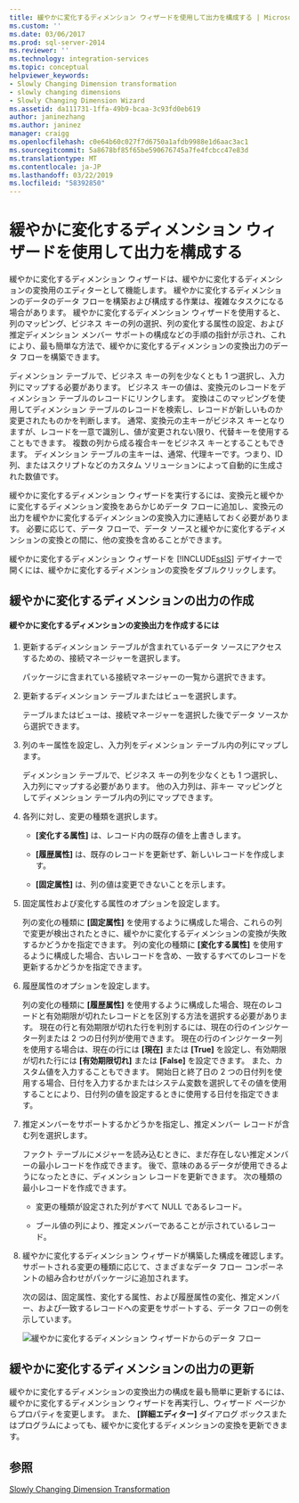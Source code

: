 ```yaml
---
title: 緩やかに変化するディメンション ウィザードを使用して出力を構成する | Microsoft Docs
ms.custom: ''
ms.date: 03/06/2017
ms.prod: sql-server-2014
ms.reviewer: ''
ms.technology: integration-services
ms.topic: conceptual
helpviewer_keywords:
- Slowly Changing Dimension transformation
- slowly changing dimensions
- Slowly Changing Dimension Wizard
ms.assetid: da111731-1ffa-49b9-bcaa-3c93fd0eb619
author: janinezhang
ms.author: janinez
manager: craigg
ms.openlocfilehash: c0e64b60c027f7d6750a1afdb9988e1d6aac3ac1
ms.sourcegitcommit: 5a8678bf85f65be590676745a7fe4fcbcc47e83d
ms.translationtype: MT
ms.contentlocale: ja-JP
ms.lasthandoff: 03/22/2019
ms.locfileid: "58392850"
---
```

# <a name="configure-outputs-using-the-slowly-changing-dimension-wizard"></a>緩やかに変化するディメンション ウィザードを使用して出力を構成する
  緩やかに変化するディメンション ウィザードは、緩やかに変化するディメンションの変換用のエディターとして機能します。 緩やかに変化するディメンションのデータのデータ フローを構築および構成する作業は、複雑なタスクになる場合があります。 緩やかに変化するディメンション ウィザードを使用すると、列のマッピング、ビジネス キーの列の選択、列の変化する属性の設定、および推定ディメンション メンバー サポートの構成などの手順の指針が示され、これにより、最も簡単な方法で、緩やかに変化するディメンションの変換出力のデータ フローを構築できます。  
  
 ディメンション テーブルで、ビジネス キーの列を少なくとも 1 つ選択し、入力列にマップする必要があります。 ビジネス キーの値は、変換元のレコードをディメンション テーブルのレコードにリンクします。 変換はこのマッピングを使用してディメンション テーブルのレコードを検索し、レコードが新しいものか変更されたものかを判断します。 通常、変換元の主キーがビジネス キーとなりますが、レコードを一意で識別し、値が変更されない限り、代替キーを使用することもできます。 複数の列から成る複合キーをビジネス キーとすることもできます。 ディメンション テーブルの主キーは、通常、代理キーです。つまり、ID 列、またはスクリプトなどのカスタム ソリューションによって自動的に生成された数値です。  
  
 緩やかに変化するディメンション ウィザードを実行するには、変換元と緩やかに変化するディメンション変換をあらかじめデータ フローに追加し、変換元の出力を緩やかに変化するディメンションの変換入力に連結しておく必要があります。 必要に応じて、データ フローで、データ ソースと緩やかに変化するディメンションの変換との間に、他の変換を含めることができます。  
  
 緩やかに変化するディメンション ウィザードを [!INCLUDE[ssIS](../../../includes/ssis-md.md)] デザイナーで開くには、緩やかに変化するディメンションの変換をダブルクリックします。  
  
## <a name="creating-slowly-changing-dimension-outputs"></a>緩やかに変化するディメンションの出力の作成  
  
#### <a name="to-create-slowly-changing-dimension-transformation-outputs"></a>緩やかに変化するディメンションの変換出力を作成するには  
  
1.  更新するディメンション テーブルが含まれているデータ ソースにアクセスするための、接続マネージャーを選択します。  
  
     パッケージに含まれている接続マネージャーの一覧から選択できます。  
  
2.  更新するディメンション テーブルまたはビューを選択します。  
  
     テーブルまたはビューは、接続マネージャーを選択した後でデータ ソースから選択できます。  
  
3.  列のキー属性を設定し、入力列をディメンション テーブル内の列にマップします。  
  
     ディメンション テーブルで、ビジネス キーの列を少なくとも 1 つ選択し、入力列にマップする必要があります。 他の入力列は、非キー マッピングとしてディメンション テーブル内の列にマップできます。  
  
4.  各列に対し、変更の種類を選択します。  
  
    -   **[変化する属性]** は、レコード内の既存の値を上書きします。  
  
    -   **[履歴属性]** は、既存のレコードを更新せず、新しいレコードを作成します。  
  
    -   **[固定属性]** は、列の値は変更できないことを示します。  
  
5.  固定属性および変化する属性のオプションを設定します。  
  
     列の変化の種類に **[固定属性]** を使用するように構成した場合、これらの列で変更が検出されたときに、緩やかに変化するディメンションの変換が失敗するかどうかを指定できます。 列の変化の種類に **[変化する属性]** を使用するように構成した場合、古いレコードを含め、一致するすべてのレコードを更新するかどうかを指定できます。  
  
6.  履歴属性のオプションを設定します。  
  
     列の変化の種類に **[履歴属性]** を使用するように構成した場合、現在のレコードと有効期限が切れたレコードとを区別する方法を選択する必要があります。 現在の行と有効期限が切れた行を判別するには、現在の行のインジケーター列または 2 つの日付列が使用できます。 現在の行のインジケーター列を使用する場合は、現在の行には **[現在]** または **[True]** を設定し、有効期限が切れた行には **[有効期限切れ]** または **[False]** を設定できます。 また、カスタム値を入力することもできます。 開始日と終了日の 2 つの日付列を使用する場合、日付を入力するかまたはシステム変数を選択してその値を使用することにより、日付列の値を設定するときに使用する日付を指定できます。  
  
7.  推定メンバーをサポートするかどうかを指定し、推定メンバー レコードが含む列を選択します。  
  
     ファクト テーブルにメジャーを読み込むときに、まだ存在しない推定メンバーの最小レコードを作成できます。 後で、意味のあるデータが使用できるようになったときに、ディメンション レコードを更新できます。 次の種類の最小レコードを作成できます。  
  
    -   変更の種類が設定された列がすべて NULL であるレコード。  
  
    -   ブール値の列により、推定メンバーであることが示されているレコード。  
  
8.  緩やかに変化するディメンション ウィザードが構築した構成を確認します。 サポートされる変更の種類に応じて、さまざまなデータ フロー コンポーネントの組み合わせがパッケージに追加されます。  
  
     次の図は、固定属性、変化する属性、および履歴属性の変化、推定メンバー、および一致するレコードへの変更をサポートする、データ フローの例を示しています。  
  
     ![緩やかに変化するディメンション ウィザードからのデータ フロー](../../media/dimensionwizard.gif "緩やかに変化するディメンション ウィザードからのデータ フロー")  
  
## <a name="updating-slowly-changing-dimension-outputs"></a>緩やかに変化するディメンションの出力の更新  
 緩やかに変化するディメンションの変換出力の構成を最も簡単に更新するには、緩やかに変化するディメンション ウィザードを再実行し、ウィザード ページからプロパティを変更します。 また、 **[詳細エディター]** ダイアログ ボックスまたはプログラムによっても、緩やかに変化するディメンションの変換を更新できます。  
  
## <a name="see-also"></a>参照  
 [Slowly Changing Dimension Transformation](slowly-changing-dimension-transformation.md)  
  
  
